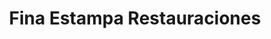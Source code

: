 ---
title: "Fina Estampa Restauraciones"
url: /humberto-primo/fina-estampa-restauraciones/
shop: Möbel
---